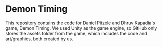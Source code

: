 # Demon Timing
This repository contains the code for Daniel Pitzele and Dhruv Kapadia's game, Demon Timing.
We used Unity as the game engine, so GitHub only stores the assets folder from the game, which includes the code and art/graphics, both created by us.
